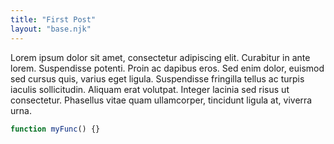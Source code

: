 ```yaml
---
title: "First Post"
layout: "base.njk"
---
```


Lorem ipsum dolor sit amet, consectetur adipiscing elit. Curabitur in ante lorem. Suspendisse potenti. Proin ac dapibus eros. Sed enim dolor, euismod sed cursus quis, varius eget ligula. Suspendisse fringilla tellus ac turpis iaculis sollicitudin. Aliquam erat volutpat. Integer lacinia sed risus ut consectetur. Phasellus vitae quam ullamcorper, tincidunt ligula at, viverra urna.

```js
function myFunc() {}
```
